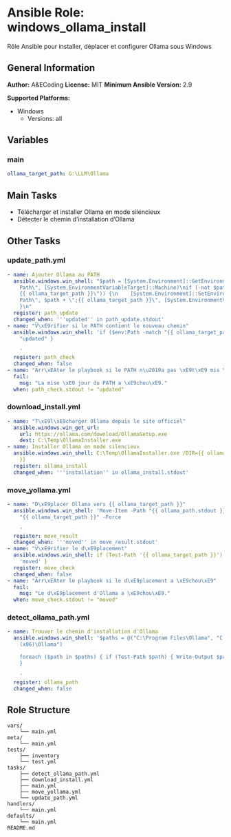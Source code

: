 # Ansible Role: windows_ollama_install

Rôle Ansible pour installer, déplacer et configurer Ollama sous Windows

## General Information

**Author:** A&ECoding
**License:** MIT
**Minimum Ansible Version:** 2.9

**Supported Platforms:**
- Windows
  - Versions: all

## Variables

### main

```yaml
ollama_target_path: G:\LLM\Ollama

```

## Main Tasks

- Télécharger et installer Ollama en mode silencieux
- Détecter le chemin d’installation d’Ollama

## Other Tasks

### update_path.yml

```yaml
- name: Ajouter Ollama au PATH
  ansible.windows.win_shell: "$path = [System.Environment]::GetEnvironmentVariable(\"\
    Path\", [System.EnvironmentVariableTarget]::Machine)\nif (-not $path.Contains(\"\
    {{ ollama_target_path }}\")) {\n    [System.Environment]::SetEnvironmentVariable(\"\
    Path\", $path + \";{{ ollama_target_path }}\", [System.EnvironmentVariableTarget]::Machine)\n\
    }\n"
  register: path_update
  changed_when: '''updated'' in path_update.stdout'
- name: "V\xE9rifier si le PATH contient le nouveau chemin"
  ansible.windows.win_shell: 'if ($env:Path -match "{{ ollama_target_path }}") { Write-Output
    "updated" }

    '
  register: path_check
  changed_when: false
- name: "Arr\xEAter le playbook si le PATH n\u2019a pas \xE9t\xE9 mis \xE0 jour"
  fail:
    msg: "La mise \xE0 jour du PATH a \xE9chou\xE9."
  when: path_check.stdout != "updated"

```

### download_install.yml

```yaml
- name: "T\xE9l\xE9charger Ollama depuis le site officiel"
  ansible.windows.win_get_url:
    url: https://ollama.com/download/OllamaSetup.exe
    dest: C:\Temp\OllamaInstaller.exe
- name: Installer Ollama en mode silencieux
  ansible.windows.win_shell: C:\Temp\OllamaInstaller.exe /DIR={{ ollama_target_path
    }}
  register: ollama_install
  changed_when: '''installation'' in ollama_install.stdout'

```

### move_yollama.yml

```yaml
- name: "D\xE9placer Ollama vers {{ ollama_target_path }}"
  ansible.windows.win_shell: 'Move-Item -Path "{{ ollama_path.stdout }}" -Destination
    "{{ ollama_target_path }}" -Force

    '
  register: move_result
  changed_when: '''moved'' in move_result.stdout'
- name: "V\xE9rifier le d\xE9placement"
  ansible.windows.win_shell: if (Test-Path '{{ ollama_target_path }}') { Write-Output
    'moved' }
  register: move_check
  changed_when: false
- name: "Arr\xEAter le playbook si le d\xE9placement a \xE9chou\xE9"
  fail:
    msg: "Le d\xE9placement d'Ollama a \xE9chou\xE9."
  when: move_check.stdout != "moved"

```

### detect_ollama_path.yml

```yaml
- name: Trouver le chemin d'installation d'Ollama
  ansible.windows.win_shell: '$paths = @("C:\Program Files\Ollama", "C:\Program Files
    (x86)\Ollama")

    foreach ($path in $paths) { if (Test-Path $path) { Write-Output $path; break }
    }

    '
  register: ollama_path
  changed_when: false

```

## Role Structure

```
vars/
    └── main.yml
meta/
    └── main.yml
tests/
    ├── inventory
    └── test.yml
tasks/
    ├── detect_ollama_path.yml
    ├── download_install.yml
    ├── main.yml
    ├── move_yollama.yml
    └── update_path.yml
handlers/
    └── main.yml
defaults/
    └── main.yml
README.md
```